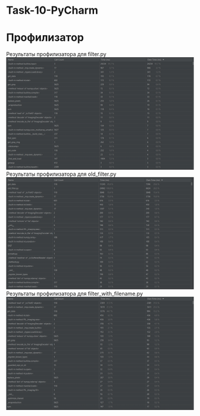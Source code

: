 # Task-10-PyCharm
# Профилизатор
Результаты профилизатора для filter.py
![](https://github.com/alyonafilyaeva/Task-10-PyCharm/blob/main/profile/%D0%A1%D0%BA%D1%80%D0%B8%D0%BD%D1%88%D0%BE%D1%82%2021-11-2021%20215245.jpg)
Результаты профилизатора для old_filter.py
![](https://github.com/alyonafilyaeva/Task-10-PyCharm/blob/main/profile/%D0%A1%D0%BA%D1%80%D0%B8%D0%BD%D1%88%D0%BE%D1%82%2021-11-2021%20220114.jpg)
Результаты профилизатора для filter_with_filename.py
![](https://github.com/alyonafilyaeva/Task-10-PyCharm/blob/main/profile/%D0%A1%D0%BA%D1%80%D0%B8%D0%BD%D1%88%D0%BE%D1%82%2021-11-2021%20220739.jpg)
